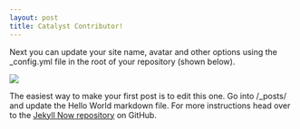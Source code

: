 ```yaml
---
layout: post
title: Catalyst Contributor!
---
```


Next you can update your site name, avatar and other options using the _config.yml file in the root of your repository (shown below).

![](/images/santa-cruz.png)

The easiest way to make your first post is to edit this one. Go into /_posts/ and update the Hello World markdown file. For more instructions head over to the [Jekyll Now repository](https://github.com/barryclark/jekyll-now) on GitHub.
